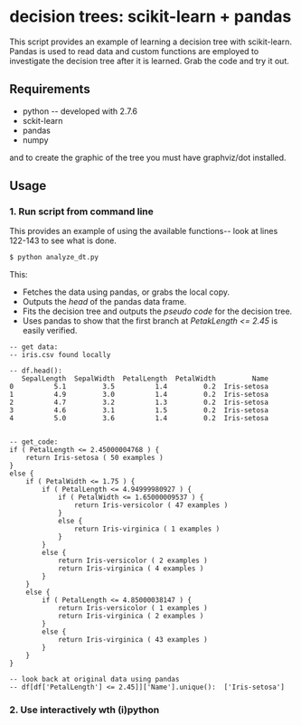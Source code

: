 # decision trees: scikit-learn + pandas

This script provides an example of learning a decision tree with
scikit-learn.  Pandas is used to read data and custom functions are employed
to investigate the decision tree after it is learned.  Grab the code and try
it out.

## Requirements

* python -- developed with 2.7.6
* sckit-learn
* pandas
* numpy

and to create the graphic of the tree you must have graphviz/dot installed.

## Usage

### 1. Run script from command line

This provides an example of using the available functions-- look at lines
122-143 to see what is done.

```bash
$ python analyze_dt.py
```

This:

* Fetches the data using pandas, or grabs the local copy.
* Outputs the *head* of the pandas data frame.
* Fits the decision tree and outputs the *pseudo code* for the decision tree.
* Uses pandas to show that the first branch at *PetakLength <= 2.45* is easily
  verified.

```
-- get data:
-- iris.csv found locally

-- df.head():
   SepalLength  SepalWidth  PetalLength  PetalWidth         Name
0          5.1         3.5          1.4         0.2  Iris-setosa
1          4.9         3.0          1.4         0.2  Iris-setosa
2          4.7         3.2          1.3         0.2  Iris-setosa
3          4.6         3.1          1.5         0.2  Iris-setosa
4          5.0         3.6          1.4         0.2  Iris-setosa


-- get_code:
if ( PetalLength <= 2.45000004768 ) {
    return Iris-setosa ( 50 examples )
}
else {
    if ( PetalWidth <= 1.75 ) {
        if ( PetalLength <= 4.94999980927 ) {
            if ( PetalWidth <= 1.65000009537 ) {
                return Iris-versicolor ( 47 examples )
            }
            else {
                return Iris-virginica ( 1 examples )
            }
        }
        else {
            return Iris-versicolor ( 2 examples )
            return Iris-virginica ( 4 examples )
        }
    }
    else {
        if ( PetalLength <= 4.85000038147 ) {
            return Iris-versicolor ( 1 examples )
            return Iris-virginica ( 2 examples )
        }
        else {
            return Iris-virginica ( 43 examples )
        }
    }
}

-- look back at original data using pandas
-- df[df['PetalLength'] <= 2.45]]['Name'].unique():  ['Iris-setosa']
```

### 2. Use interactively wth (i)python
